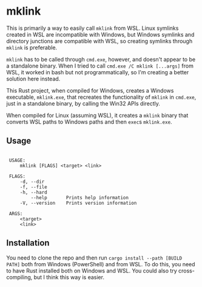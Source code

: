 # mklink

This is primarily a way to easily call `mklink` from WSL. 
Linux symlinks created in WSL are incompatible with Windows, 
but Windows symlinks and directory junctions are compatible with WSL, 
so creating symlinks through `mklink` is preferable.

`mklink` has to be called through `cmd.exe`, however, 
and doesn't appear to be a standalone binary. When I tried to call `cmd.exe /C mklink [...args]` 
from WSL, it worked in bash but not programmatically, 
so I'm creating a better solution here instead.

This Rust project, when compiled for Windows, 
creates a Windows executable, `mklink.exe`, 
that recreates the functionality of `mklink` in `cmd.exe`, 
just in a standalone binary, by calling the Win32 APIs directly.

When compiled for Linux (assuming WSL), it creates a `mklink` binary 
that converts WSL paths to Windows paths and then `exec`s `mklink.exe`.

## Usage
```mklink 0.1.0
 
 USAGE:
     mklink [FLAGS] <target> <link>
 
 FLAGS:
     -d, --dir
     -f, --file
     -h, --hard
         --help       Prints help information
     -V, --version    Prints version information
 
 ARGS:
     <target>
     <link>
```

## Installation
You need to clone the repo 
and then run `cargo install --path [BUILD PATH]` 
both from Windows (PowerShell) and from WSL. 
To do this, you need to have Rust installed both on Windows and WSL.
You could also try cross-compiling, but I think this way is easier.
